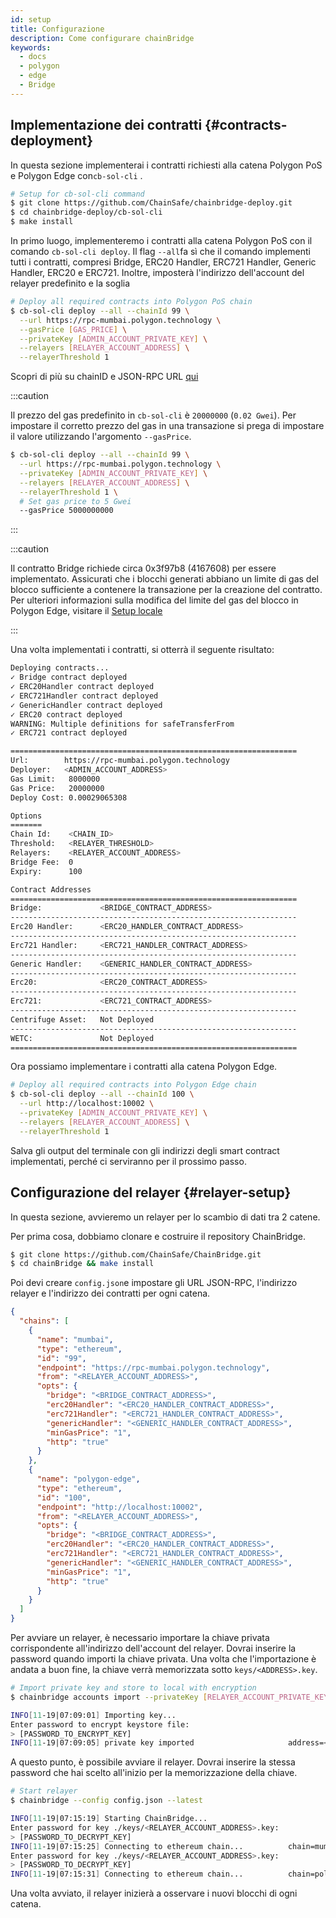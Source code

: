 ```yaml
---
id: setup
title: Configurazione
description: Come configurare chainBridge
keywords:
  - docs
  - polygon
  - edge
  - Bridge
---
```


## Implementazione dei contratti {#contracts-deployment}

In questa sezione implementerai i contratti richiesti alla catena Polygon PoS e Polygon Edge con`cb-sol-cli` .

```bash
# Setup for cb-sol-cli command
$ git clone https://github.com/ChainSafe/chainbridge-deploy.git
$ cd chainbridge-deploy/cb-sol-cli
$ make install
```

In primo luogo, implementeremo i contratti alla catena Polygon PoS con il comando `cb-sol-cli deploy`. Il flag `--all`fa sì che il comando implementi tutti i contratti, compresi Bridge, ERC20 Handler, ERC721 Handler, Generic Handler, ERC20 e ERC721. Inoltre, imposterà l'indirizzo dell'account del relayer predefinito e la soglia

```bash
# Deploy all required contracts into Polygon PoS chain
$ cb-sol-cli deploy --all --chainId 99 \
  --url https://rpc-mumbai.polygon.technology \
  --gasPrice [GAS_PRICE] \
  --privateKey [ADMIN_ACCOUNT_PRIVATE_KEY] \
  --relayers [RELAYER_ACCOUNT_ADDRESS] \
  --relayerThreshold 1
```


Scopri di più su chainID e JSON-RPC URL [qui](/docs/edge/additional-features/chainbridge/definitions)

:::caution

Il prezzo del gas predefinito in `cb-sol-cli` è `20000000` (`0.02 Gwei`). Per impostare il corretto prezzo del gas in una transazione si prega di impostare il valore utilizzando l'argomento `--gasPrice`.

```bash
$ cb-sol-cli deploy --all --chainId 99 \
  --url https://rpc-mumbai.polygon.technology \
  --privateKey [ADMIN_ACCOUNT_PRIVATE_KEY] \
  --relayers [RELAYER_ACCOUNT_ADDRESS] \
  --relayerThreshold 1 \
  # Set gas price to 5 Gwei
  --gasPrice 5000000000
```

:::

:::caution

Il contratto Bridge richiede circa 0x3f97b8 (4167608) per essere implementato. Assicurati che i blocchi generati abbiano un limite di gas del blocco sufficiente a contenere la transazione per la creazione del contratto. Per ulteriori informazioni sulla modifica del limite del gas del blocco in Polygon Edge, visitare il [Setup locale](/docs/edge/get-started/set-up-ibft-locally)

:::

Una volta implementati i contratti, si otterrà il seguente risultato:

```bash
Deploying contracts...
✓ Bridge contract deployed
✓ ERC20Handler contract deployed
✓ ERC721Handler contract deployed
✓ GenericHandler contract deployed
✓ ERC20 contract deployed
WARNING: Multiple definitions for safeTransferFrom
✓ ERC721 contract deployed

================================================================
Url:        https://rpc-mumbai.polygon.technology
Deployer:   <ADMIN_ACCOUNT_ADDRESS>
Gas Limit:   8000000
Gas Price:   20000000
Deploy Cost: 0.00029065308

Options
=======
Chain Id:    <CHAIN_ID>
Threshold:   <RELAYER_THRESHOLD>
Relayers:    <RELAYER_ACCOUNT_ADDRESS>
Bridge Fee:  0
Expiry:      100

Contract Addresses
================================================================
Bridge:             <BRIDGE_CONTRACT_ADDRESS>
----------------------------------------------------------------
Erc20 Handler:      <ERC20_HANDLER_CONTRACT_ADDRESS>
----------------------------------------------------------------
Erc721 Handler:     <ERC721_HANDLER_CONTRACT_ADDRESS>
----------------------------------------------------------------
Generic Handler:    <GENERIC_HANDLER_CONTRACT_ADDRESS>
----------------------------------------------------------------
Erc20:              <ERC20_CONTRACT_ADDRESS>
----------------------------------------------------------------
Erc721:             <ERC721_CONTRACT_ADDRESS>
----------------------------------------------------------------
Centrifuge Asset:   Not Deployed
----------------------------------------------------------------
WETC:               Not Deployed
================================================================
```

Ora possiamo implementare i contratti alla catena Polygon Edge.

```bash
# Deploy all required contracts into Polygon Edge chain
$ cb-sol-cli deploy --all --chainId 100 \
  --url http://localhost:10002 \
  --privateKey [ADMIN_ACCOUNT_PRIVATE_KEY] \
  --relayers [RELAYER_ACCOUNT_ADDRESS] \
  --relayerThreshold 1
```

Salva gli output del terminale con gli indirizzi degli smart contract implementati, perché ci serviranno per il prossimo passo.

## Configurazione del relayer {#relayer-setup}

In questa sezione, avvieremo un relayer per lo scambio di dati tra 2 catene.

Per prima cosa, dobbiamo clonare e costruire il repository ChainBridge.

```bash
$ git clone https://github.com/ChainSafe/ChainBridge.git
$ cd chainBridge && make install
```

Poi devi creare `config.json`e impostare gli URL JSON-RPC, l'indirizzo relayer e l'indirizzo dei contratti per ogni catena.

```json
{
  "chains": [
    {
      "name": "mumbai",
      "type": "ethereum",
      "id": "99",
      "endpoint": "https://rpc-mumbai.polygon.technology",
      "from": "<RELAYER_ACCOUNT_ADDRESS>",
      "opts": {
        "bridge": "<BRIDGE_CONTRACT_ADDRESS>",
        "erc20Handler": "<ERC20_HANDLER_CONTRACT_ADDRESS>",
        "erc721Handler": "<ERC721_HANDLER_CONTRACT_ADDRESS>",
        "genericHandler": "<GENERIC_HANDLER_CONTRACT_ADDRESS>",
        "minGasPrice": "1",
        "http": "true"
      }
    },
    {
      "name": "polygon-edge",
      "type": "ethereum",
      "id": "100",
      "endpoint": "http://localhost:10002",
      "from": "<RELAYER_ACCOUNT_ADDRESS>",
      "opts": {
        "bridge": "<BRIDGE_CONTRACT_ADDRESS>",
        "erc20Handler": "<ERC20_HANDLER_CONTRACT_ADDRESS>",
        "erc721Handler": "<ERC721_HANDLER_CONTRACT_ADDRESS>",
        "genericHandler": "<GENERIC_HANDLER_CONTRACT_ADDRESS>",
        "minGasPrice": "1",
        "http": "true"
      }
    }
  ]
}
```

Per avviare un relayer, è necessario importare la chiave privata corrispondente all'indirizzo dell'account del relayer. Dovrai inserire la password quando importi la chiave privata. Una volta che l'importazione è andata a buon fine, la chiave verrà memorizzata sotto `keys/<ADDRESS>.key`.

```bash
# Import private key and store to local with encryption
$ chainbridge accounts import --privateKey [RELAYER_ACCOUNT_PRIVATE_KEY]

INFO[11-19|07:09:01] Importing key...
Enter password to encrypt keystore file:
> [PASSWORD_TO_ENCRYPT_KEY]
INFO[11-19|07:09:05] private key imported                     address=<RELAYER_ACCOUNT_ADDRESS> file=.../keys/<RELAYER_ACCOUNT_ADDRESS>.key
```

A questo punto, è possibile avviare il relayer. Dovrai inserire la stessa password che hai scelto all'inizio per la memorizzazione della chiave.

```bash
# Start relayer
$ chainbridge --config config.json --latest

INFO[11-19|07:15:19] Starting ChainBridge...
Enter password for key ./keys/<RELAYER_ACCOUNT_ADDRESS>.key:
> [PASSWORD_TO_DECRYPT_KEY]
INFO[11-19|07:15:25] Connecting to ethereum chain...          chain=mumbai url=<JSON_RPC_URL>
Enter password for key ./keys/<RELAYER_ACCOUNT_ADDRESS>.key:
> [PASSWORD_TO_DECRYPT_KEY]
INFO[11-19|07:15:31] Connecting to ethereum chain...          chain=polygon-edge url=<JSON_RPC_URL>
```

Una volta avviato, il relayer inizierà a osservare i nuovi blocchi di ogni catena.

